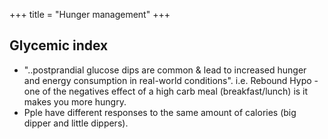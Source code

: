 +++
title = "Hunger management"
+++

## Glycemic index
-  "..postprandial glucose dips are common & lead to increased hunger and energy consumption in real-world conditions". i.e. Rebound Hypo - one of the negatives effect of a high carb meal (breakfast/lunch) is it makes you more hungry.
- Pple have different responses to the same amount of calories (big dipper and little dippers). 